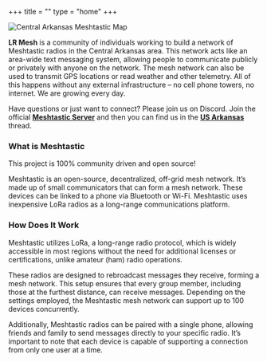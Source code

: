 +++
title = ""
type = "home"
+++

![Central Arkansas Meshtastic Map](/images/map_20250211.png "Central Arkansas Meshtastic Map")

**LR Mesh** is a community of individuals working to build a network of Meshtastic radios in the Central Arkansas area. This network acts like an area-wide text messaging system, allowing people to communicate publicly or privately with anyone on the network. The mesh network can also be used to transmit GPS locations or read weather and other telemetry. All of this happens without any external infrastructure – no cell phone towers, no internet.  We are growing every day.

Have questions or just want to connect? Please join us on Discord. Join the official [**Meshtastic Server**](https://discord.gg/meshtastic-867578229534359593) and then you can find us in the [**US Arkansas**](https://discord.com/channels/867578229534359593/1196928262165770341) thread.


### What is Meshtastic
This project is 100% community driven and open source!

Meshtastic is an open-source, decentralized, off-grid mesh network. It’s made up of small communicators that can form a mesh network. These devices can be linked to a phone via Bluetooth or Wi-Fi. Meshtastic uses inexpensive LoRa radios as a long-range communications platform.

### How Does It Work
Meshtastic utilizes LoRa, a long-range radio protocol, which is widely accessible in most regions without the need for additional licenses or certifications, unlike amateur (ham) radio operations.

These radios are designed to rebroadcast messages they receive, forming a mesh network. This setup ensures that every group member, including those at the furthest distance, can receive messages. Depending on the settings employed, the Meshtastic mesh network can support up to 100 devices concurrently.

Additionally, Meshtastic radios can be paired with a single phone, allowing friends and family to send messages directly to your specific radio. It’s important to note that each device is capable of supporting a connection from only one user at a time.
